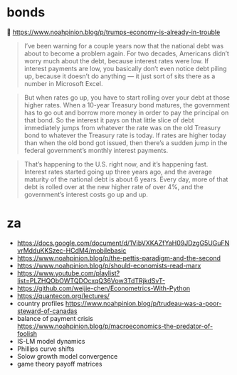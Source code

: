 # bonds

🔗 https://www.noahpinion.blog/p/trumps-economy-is-already-in-trouble

> I’ve been warning for a couple years now that the national debt was about to become a problem again. For two decades, Americans didn’t worry much about the debt, because interest rates were low. If interest payments are low, you basically don’t even notice debt piling up, because it doesn’t do anything — it just sort of sits there as a number in Microsoft Excel.

> But when rates go up, you have to start rolling over your debt at those higher rates. When a 10-year Treasury bond matures, the government has to go out and borrow more money in order to pay the principal on that bond. So the interest it pays on that little slice of debt immediately jumps from whatever the rate was on the old Treasury bond to whatever the Treasury rate is today. If rates are higher today than when the old bond got issued, then there’s a sudden jump in the federal government’s monthly interest payments.

> That’s happening to the U.S. right now, and it’s happening fast. Interest rates started going up three years ago, and the average maturity of the national debt is about 6 years. Every day, more of that debt is rolled over at the new higher rate of over 4%, and the government’s interest costs go up and up.

# za

* https://docs.google.com/document/d/1VibVXKAZfYaH09JDzgG5UGuFNvrMdduKKSzec-HCdM4/mobilebasic
* https://www.noahpinion.blog/p/the-pettis-paradigm-and-the-second
* https://www.noahpinion.blog/p/should-economists-read-marx
* https://www.youtube.com/playlist?list=PLZHQObOWTQDOcxqQ36Vow3TdTRjkdSvT-
* https://github.com/weijie-chen/Econometrics-With-Python
* https://quantecon.org/lectures/
* country profiles https://www.noahpinion.blog/p/trudeau-was-a-poor-steward-of-canadas
* balance of payment crisis https://www.noahpinion.blog/p/macroeconomics-the-predator-of-foolish
* IS-LM model dynamics
* Phillips curve shifts
* Solow growth model convergence
* game theory payoff matrices

